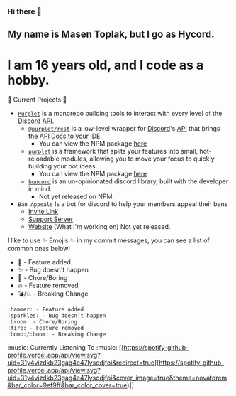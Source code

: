 ### Hi there 👋
## My name is Masen Toplak, but I go as Hycord.
# I am 16 years old, and I code as a hobby.

:telescope: Current Projects :telescope:
- [`Purplet`](https://github.com/CRBT-Team/Purplet/) is a monorepo building tools to interact with every level of the [Discord](https://discord.com) [API](https://discord.com/developers/docs).
  - [`@purplet/rest`](https://github.com/CRBT-Team/Purplet/tree/main/packages/rest) is a low-level wrapper for [Discord](https://discord.com)'s [API](https://discord.com/developers/docs) that brings the [API Docs](https://discord.com/developers/docs) to your IDE.
    - You can view the NPM package [here](https://www.npmjs.com/package/@purplet/rest)
  - [`purplet`](https://github.com/CRBT-Team/Purplet/tree/main/packages/purplet) is a framework that splits your features into small, hot-reloadable modules, allowing you to move your focus to quickly building your bot ideas.
    - You can view the NPM package [here](https://www.npmjs.com/package/purplet)
  - [`buncord`](https://github.com/CRBT-Team/Purplet/tree/buncord/packages/buncord) is an un-opinionated discord library, built with the developer in mind.
    - Not yet released on NPM.
- `Ban Appeals` Is a bot for discord to help your members appeal their bans
  - [Invite Link](https://discord.com/oauth2/authorize?client_id=988441830238609439&scope=bot%20applications.commands&permissions=415068712141)
  - [Support Server](https://discord.gg/8MPcxR93DY)
  - [Website](#) (What I'm working on) Not yet released.

I like to use :sparkles: Emojis :sparkles: in my commit messages, 
you can see a list of common ones below!

- :hammer: - Feature added
- :sparkles: - Bug doesn't happen
- :broom: - Chore/Boring
- :fire: - Feature removed
- :bomb:/:boom: - Breaking Change

```
:hammer: - Feature added
:sparkles: - Bug doesn't happen
:broom: - Chore/Boring
:fire: - Feature removed
:bomb:/:boom: - Breaking Change
```
:music: Currently Listening To :music:
[[https://spotify-github-profile.vercel.app/api/view.svg?uid=31y4vizdkb23gag4e47lysodjfoi&redirect=true][https://spotify-github-profile.vercel.app/api/view.svg?uid=31y4vizdkb23gag4e47lysodjfoi&cover_image=true&theme=novatorem&bar_color=9ef9ff&bar_color_cover=true)]]
